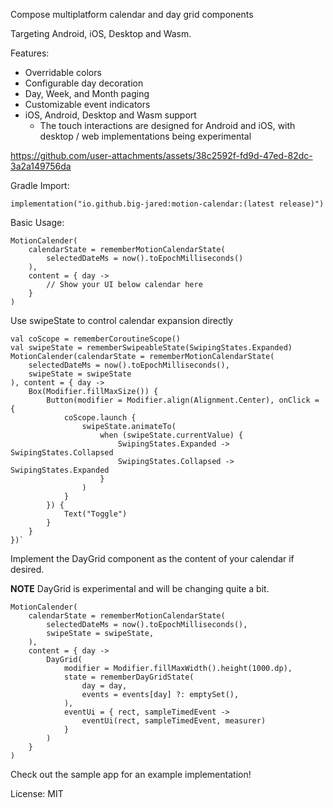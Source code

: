 Compose multiplatform calendar and day grid components

Targeting Android, iOS, Desktop and Wasm. 

Features:
- Overridable colors
- Configurable day decoration
- Day, Week, and Month paging
- Customizable event indicators
- iOS, Android, Desktop and Wasm support
  - The touch interactions are designed for Android and iOS, with desktop / web implementations being experimental

https://github.com/user-attachments/assets/38c2592f-fd9d-47ed-82dc-3a2a149756da

Gradle Import:

```
implementation("io.github.big-jared:motion-calendar:(latest release)")
```

Basic Usage:

```
MotionCalender(
    calendarState = rememberMotionCalendarState(
        selectedDateMs = now().toEpochMilliseconds()
    ),
    content = { day ->
        // Show your UI below calendar here
    }
)
```

Use swipeState to control calendar expansion directly

```
val coScope = rememberCoroutineScope()
val swipeState = rememberSwipeableState(SwipingStates.Expanded)
MotionCalender(calendarState = rememberMotionCalendarState(
    selectedDateMs = now().toEpochMilliseconds(),
    swipeState = swipeState
), content = { day ->
    Box(Modifier.fillMaxSize()) {
        Button(modifier = Modifier.align(Alignment.Center), onClick = {
            coScope.launch {
                swipeState.animateTo(
                    when (swipeState.currentValue) {
                        SwipingStates.Expanded -> SwipingStates.Collapsed
                        SwipingStates.Collapsed -> SwipingStates.Expanded
                    }
                )
            }
        }) {
            Text("Toggle")
        }
    }
})`
```

Implement the DayGrid component as the content of your calendar if desired.

**NOTE** DayGrid is experimental and will be changing quite a bit.

```
MotionCalender(
    calendarState = rememberMotionCalendarState(
        selectedDateMs = now().toEpochMilliseconds(),
        swipeState = swipeState,
    ),
    content = { day ->
        DayGrid(
            modifier = Modifier.fillMaxWidth().height(1000.dp),
            state = rememberDayGridState(
                day = day,
                events = events[day] ?: emptySet(),
            ),
            eventUi = { rect, sampleTimedEvent ->
                eventUi(rect, sampleTimedEvent, measurer)
            }
        )
    }
)
```

Check out the sample app for an example implementation!

License: MIT

